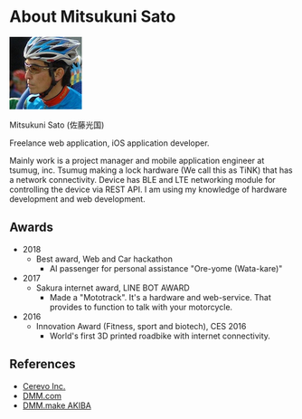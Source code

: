 # About Mitsukuni Sato

![profile image](./me.jpg)

Mitsukuni Sato (佐藤光国)

Freelance web application, iOS application developer.

Mainly work is a project manager and mobile application engineer at tsumug, inc. Tsumug making a lock hardware (We call this as TiNK) that has a network connectivity. Device has BLE and LTE networking module for controlling the device via REST API. I am using my knowledge of hardware development and web development.

## Awards

- 2018
    - Best award, Web and Car hackathon
        - AI passenger for personal assistance "Ore-yome (Wata-kare)" 
- 2017
    - Sakura internet award, LINE BOT AWARD
        - Made a "Mototrack". It's a hardware and web-service. That provides to function to talk with your motorcycle.
- 2016
    - Innovation Award (Fitness, sport and biotech), CES 2016
        - World's first 3D printed roadbike with internet connectivity.

## References

- [Cerevo Inc.](http://cerevo.com)
- [DMM.com](http://www.dmm.com/)
- [DMM.make AKIBA](http://akiba.dmm-make.com)
